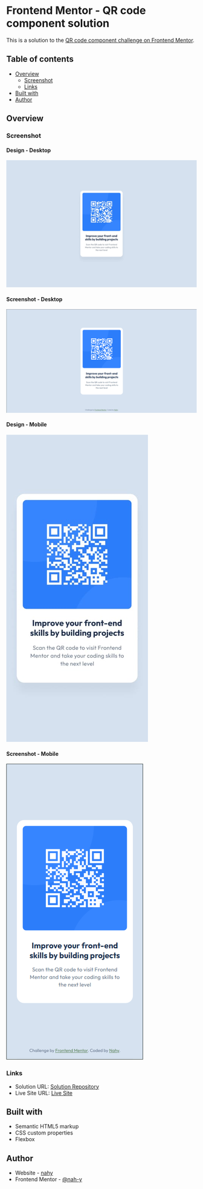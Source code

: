 # Frontend Mentor - QR code component solution

This is a solution to the [QR code component challenge on Frontend Mentor](https://www.frontendmentor.io/challenges/qr-code-component-iux_sIO_H).

## Table of contents

- [Overview](#overview)
  - [Screenshot](#screenshot)
  - [Links](#links)
- [Built with](#built-with)
- [Author](#author)

## Overview

### Screenshot

#### Design - Desktop
![Design of desktop version](design/desktop-design.jpg)
#### Screenshot - Desktop
![Screenshot of desktop version](images/desktop_screenshot.png)
#### Design - Mobile
![Design of mobile version](design/mobile-design.jpg)
#### Screenshot - Mobile
![Screenshot of mobile version](images/mobile_screenshot.png)

### Links

- Solution URL: [Solution Repository](https://github.com/nah-y/fm_qr_code_component)
- Live Site URL: [Live Site](https://nahys-qr-code-component.netlify.app/)

## Built with

- Semantic HTML5 markup
- CSS custom properties
- Flexbox

## Author

- Website - [nahy]()
- Frontend Mentor - [@nah-y](https://www.frontendmentor.io/profile/nah-y)
